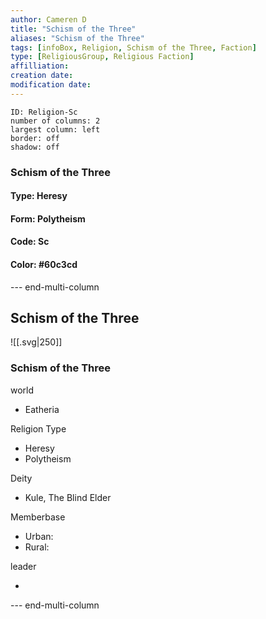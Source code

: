```yaml
---
author: Cameren D
title: "Schism of the Three"
aliases: "Schism of the Three"
tags: [infoBox, Religion, Schism of the Three, Faction]
type: [ReligiousGroup, Religious Faction]
affilliation: 
creation date:  
modification date: 
---
```



```start-multi-column  
ID: Religion-Sc  
number of columns: 2  
largest column: left
border: off
shadow: off
```

### Schism of the Three

#### Type: Heresy

#### Form: Polytheism

#### Code: Sc

#### **Color:** #60c3cd

--- end-multi-column
<html>
    <div class="infobox">
        <div class="heading">
            <h2>Schism of the Three</h2>
        </div>
    </div>
</html>

![[.svg|250]]

<html>
    <div class="infobox">
        <div class="infobox-group">
            <div class="heading">
                <h3>Schism of the Three</h3>
            </div>
            <div class="infobox-datarow">
                <p class="data-heading">world</p>
                <ul class="data-content">
                    <li>Eatheria</li>
                </ul>
            </div>
            <div class="infobox-datarow">
                <p class="data-heading">Religion Type</p>
                <ul class="data-content">
                    <li>Heresy</li>
                    <li>Polytheism</li>
                </ul>
            </div>
            <div class="infobox-datarow">
                <p class="data-heading">Deity</p>
                <ul class="data-content">
                    <li>Kule, The Blind Elder</li>
                </ul>
            </div>
            <div class="infobox-datarow">
                <p class="data-heading">Memberbase</p>
                <ul class="data-content">
                    <li>Urban: </li>
                    <li>Rural: </li>
                </ul>
            </div>
            <div class="infobox-datarow">
                <p class="data-heading">leader</p>
                <ul class="data-content">
                    <li></li>
                </ul>
            </div>
        </div>
    </div>
</div>
</html>

--- end-multi-column